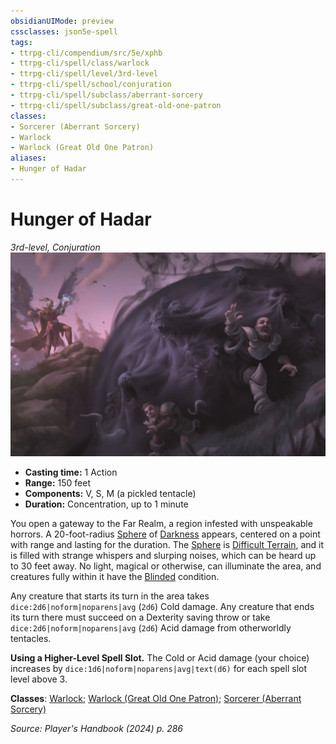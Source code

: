```yaml
---
obsidianUIMode: preview
cssclasses: json5e-spell
tags:
- ttrpg-cli/compendium/src/5e/xphb
- ttrpg-cli/spell/class/warlock
- ttrpg-cli/spell/level/3rd-level
- ttrpg-cli/spell/school/conjuration
- ttrpg-cli/spell/subclass/aberrant-sorcery
- ttrpg-cli/spell/subclass/great-old-one-patron
classes:
- Sorcerer (Aberrant Sorcery)
- Warlock
- Warlock (Great Old One Patron)
aliases:
- Hunger of Hadar
---
```

# Hunger of Hadar
*3rd-level, Conjuration*  
![](Інструменти%20ДМ/CLI/spells/img/hunger-of-hadar.webp#right)

- **Casting time:** 1 Action
- **Range:** 150 feet
- **Components:** V, S, M (a pickled tentacle)
- **Duration:** Concentration, up to 1 minute

You open a gateway to the Far Realm, a region infested with unspeakable horrors. A 20-foot-radius [Sphere](Інструменти%20ДМ/CLI/rules/variant-rules/sphere-area-of-effect-xphb.md) of [Darkness](Інструменти%20ДМ/CLI/rules/variant-rules/darkness-xphb.md) appears, centered on a point with range and lasting for the duration. The [Sphere](Інструменти%20ДМ/CLI/rules/variant-rules/sphere-area-of-effect-xphb.md) is [Difficult Terrain](Інструменти%20ДМ/CLI/rules/variant-rules/difficult-terrain-xphb.md), and it is filled with strange whispers and slurping noises, which can be heard up to 30 feet away. No light, magical or otherwise, can illuminate the area, and creatures fully within it have the [Blinded](Інструменти%20ДМ/CLI/rules/conditions.md#Blinded) condition.

Any creature that starts its turn in the area takes `dice:2d6|noform|noparens|avg` (`2d6`) Cold damage. Any creature that ends its turn there must succeed on a Dexterity saving throw or take `dice:2d6|noform|noparens|avg` (`2d6`) Acid damage from otherworldly tentacles.

**Using a Higher-Level Spell Slot.** The Cold or Acid damage (your choice) increases by `dice:1d6|noform|noparens|avg|text(d6)` for each spell slot level above 3.

**Classes**: [Warlock](Інструменти%20ДМ/CLI/lists/list-spells-classes-warlock.md); [Warlock (Great Old One Patron)](Інструменти%20ДМ/CLI/lists/list-spells-classes-great-old-one-patron-xphb.md "subclass=XPHB;class=XPHB"); [Sorcerer (Aberrant Sorcery)](Інструменти%20ДМ/CLI/lists/list-spells-classes-aberrant-sorcery-xphb.md "subclass=XPHB;class=XPHB")

*Source: Player's Handbook (2024) p. 286*